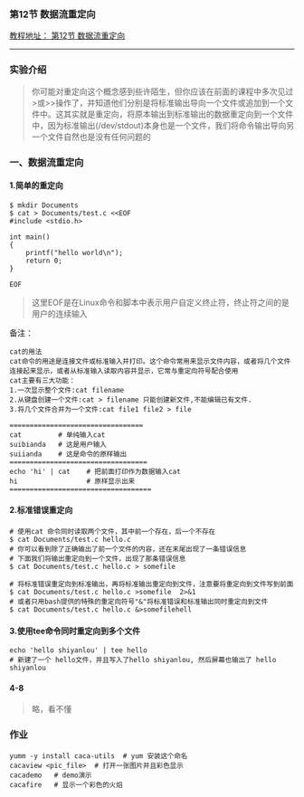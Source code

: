 ### 第12节 数据流重定向
[教程地址： 第12节 数据流重定向](https://www.shiyanlou.com/courses/1/labs/346/document)
 
 ---
###  实验介绍
>你可能对重定向这个概念感到些许陌生，但你应该在前面的课程中多次见过>或>>操作了，并知道他们分别是将标准输出导向一个文件或追加到一个文件中。这其实就是重定向，将原本输出到标准输出的数据重定向到一个文件中，因为标准输出(/dev/stdout)本身也是一个文件，我们将命令输出导向另一个文件自然也是没有任何问题的

### 一、数据流重定向

#### 1.简单的重定向
```
$ mkdir Documents
$ cat > Documents/test.c <<EOF
#include <stdio.h>

int main()
{
    printf("hello world\n");
    return 0;
}

EOF
```
>这里EOF是在Linux命令和脚本中表示用户自定义终止符，终止符之间的是用户的连续输入

备注：
```
cat的用法
cat命令的用途是连接文件或标准输入并打印。这个命令常用来显示文件内容，或者将几个文件连接起来显示，或者从标准输入读取内容并显示，它常与重定向符号配合使用
cat主要有三大功能：
1.一次显示整个文件:cat filename
2.从键盘创建一个文件:cat > filename 只能创建新文件,不能编辑已有文件.
3.将几个文件合并为一个文件:cat file1 file2 > file

=================================
cat         # 单纯输入cat
suibianda   # 这是用户输入
suiianda    # 这是命令的原样输出
==================================
echo 'hi' | cat    # 把前面打印作为数据输入cat
hi                 # 原样显示出来 
===================================
```


#### 2.标准错误重定向
```
# 使用cat 命令同时读取两个文件，其中前一个存在，后一个不存在
$ cat Documents/test.c hello.c
# 你可以看到除了正确输出了前一个文件的内容，还在末尾出现了一条错误信息
# 下面我们将输出重定向到一个文件，出现了那条错误信息
$ cat Documents/test.c hello.c > somefile

# 将标准错误重定向到标准输出，再将标准输出重定向到文件，注意要将重定向到文件写到前面
$ cat Documents/test.c hello.c >somefile  2>&1
# 或者只用bash提供的特殊的重定向符号"&"将标准错误和标准输出同时重定向到文件
$ cat Documents/test.c hello.c &>somefilehell
```

#### 3.使用tee命令同时重定向到多个文件
```
echo 'hello shiyanlou' | tee hello
# 新建了一个 hello文件，并且写入了hello shiyanlou, 然后屏幕也输出了 hello shiyanlou
```


#### 4-8
>略，看不懂

### 作业
```
yumm -y install caca-utils  # yum 安装这个命名
cacaview <pic_file>  # 打开一张图片并且彩色显示
cacademo   # demo演示
cacafire   # 显示一个彩色的火焰
```
